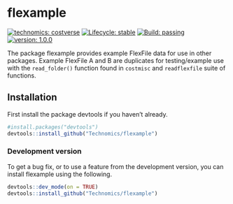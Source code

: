 
<!-- README.md is generated from README.Rmd. Please edit that file -->

# flexample

<!-- badges: start -->

[![technomics:
costverse](https://img.shields.io/badge/technomics-costverse-EAC435.svg)](https://github.com/technomics)
[![Lifecycle:
stable](https://img.shields.io/badge/lifecycle-stable-brightgreen.svg)](https://www.tidyverse.org/lifecycle/#stable)
[![Build:
passing](https://img.shields.io/badge/build-passing-green.svg)](https://github.com/technomics/readflexfile.git)
[![version:
1.0.0](https://img.shields.io/badge/version-1.0.0-blue.svg)]()
<!-- badges: end -->

The package flexample provides example FlexFile data for use in other
packages. Example FlexFile A and B are duplicates for testing/example
use with the `read_folder()` function found in `costmisc` and
`readflexfile` suite of functions.

## Installation

First install the package devtools if you haven’t already.

``` r
#install.packages("devtools")
devtools::install_github("Technomics/flexample")
```

### Development version

To get a bug fix, or to use a feature from the development version, you
can install flexample using the following.

``` r
devtools::dev_mode(on = TRUE)
devtools::install_github("Technomics/flexample")
```
